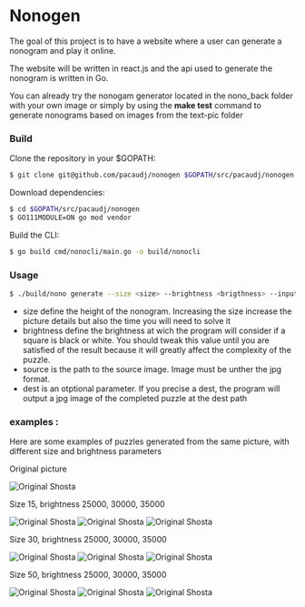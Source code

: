 # Nonogen

The goal of this project is to have a website where a user can generate a nonogram and play it online.

The website will be written in react.js and the api used to generate the nonogram is written in Go.

You can already try the nonogam generator located in the nono_back folder with your own image or simply by using the **make test** command to generate nonograms based on images from the text-pic folder

### Build

Clone the repository in your $GOPATH:  
```bash
$ git clone git@github.com/pacaudj/nonogen $GOPATH/src/pacaudj/nonogen
```
Download dependencies:  
```bash
$ cd $GOPATH/src/pacaudj/nonogen
$ GO111MODULE=ON go mod vendor
```
Build the CLI:
```bash
$ go build cmd/nonocli/main.go -o build/nonocli
```

### Usage

```bash
$ ./build/nono generate --size <size> --brightness <brigthness> --input <path to input> --output <path to output>
```
* size define the height of the nonogram. Increasing the size increase the picture details but also the time you will need to solve it
* brightness define the brightness at wich the program will consider if a square is black or white. You should tweak this value until you are satisfied of the result because it will greatly affect the complexity of the puzzle.
* source is the path to the source image. Image must be unther the jpg format.
* dest is an otptional parameter. If you precise a dest, the program will output a jpg image of the completed puzzle at the dest path


### examples :

Here are some examples of puzzles generated from the same picture, with different size and brightness parameters

Original picture

![Original Shosta](https://i.imgur.com/yndINV8.jpg)

Size 15, brightness 25000, 30000, 35000

![Original Shosta](https://i.imgur.com/KS8hl7W.jpg)
![Original Shosta](https://i.imgur.com/cy5Udgw.jpg)
![Original Shosta](https://i.imgur.com/ncmat1l.jpg)

Size 30, brightness 25000, 30000, 35000

![Original Shosta](https://i.imgur.com/uPzO8eI.jpg)
![Original Shosta](https://i.imgur.com/qMTffuA.jpg)
![Original Shosta](https://i.imgur.com/IhdnWE7.jpg)

Size 50, brightness 25000, 30000, 35000

![Original Shosta](https://i.imgur.com/dagwsJu.jpg)
![Original Shosta](https://i.imgur.com/OTl76ws.jpg)
![Original Shosta](https://i.imgur.com/DkjYfnl.jpg)

